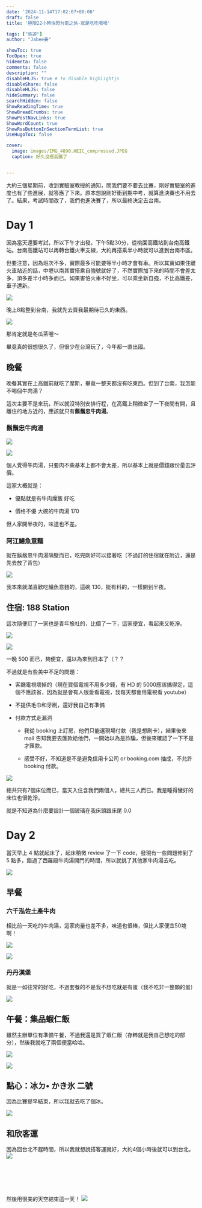 ```yaml
---
date: '2024-11-14T17:02:07+08:00'
draft: false
title: '極限22小時快閃台南之旅-就是吃吃喝喝'

tags: ["旅遊"]
author: "Jabee姜"

showToc: true
TocOpen: true
hidemeta: false
comments: false
description: ""
disableHLJS: true # to disable highlightjs
disableShare: false
disableHLJS: false
hideSummary: false
searchHidden: false
ShowReadingTime: true
ShowBreadCrumbs: true
ShowPostNavLinks: true
ShowWordCount: true
ShowRssButtonInSectionTermList: true
UseHugoToc: false

cover:
  image: images/IMG_4890.HEIC_compressed.JPEG
  caption: 好久沒搭高鐵了


---
```


大約三個星期前，收到實驗室教授的通知，問我們要不要去比賽，剛好實驗室的進度也有了些進展，就答應了下來。原本想說剛好衝到期中考，就算進決賽也不用去了。結果，考試時間改了，我們也進決賽了，所以最終決定去台南。

# Day 1

因為當天還要考試，所以下午才出發。下午5點30分，從桃園高鐵站到台南高鐵站。台南高鐵站可以再轉台鐵火車支線，大約再搭乘半小時就可以進到台南市區。

但要注意，因為班次不多，實際最多可能要等半小時才會有車。所以其實如果住離火車站近的話，中壢以南其實搭乘自強號就好了，不然實際加下來的時間不會差太多，頂多差半小時多而已。如果害怕火車不好坐，可以乘坐新自強，不比高鐵差，車子還新。

![](images/IMG_4891.HEIC_compressed.JPEG)

晚上8點整到台南，我就先去買我最期待已久的東西。

![](images/IMG_4900.HEIC_compressed.JPEG)

那肯定就是冬瓜茶喔～

畢竟真的很想很久了，但很少在台灣玩了，今年都一直出國。

## 晚餐

晚餐其實在上高鐵前就吃了摩斯，畢竟一整天都沒有吃東西。但到了台南，我怎能不喝個牛肉湯？

這次主要不是來玩，所以就沒特別安排行程，在高鐵上稍微查了一下夜間有開，且離住的地方近的，應該就只有**鬍鬚忠牛肉湯**。

### 鬍鬚忠牛肉湯

![](images/IMG_4896.HEIC_compressed.JPEG)

![](images/IMG_4897.HEIC_compressed.JPEG)

個人覺得牛肉湯，只要肉不柴基本上都不會太差，所以基本上就是價錢跟份量去評價。

這家大概就是：

- 優點就是有牛肉燥飯 好吃

- 價格不優 大碗的牛肉湯 170

但人家開半夜的，味道也不差。

### 阿江鱔魚意麵

就在鬍鬚忠牛肉湯隔壁而已，吃完剛好可以接著吃（不過訂的住宿就在附近，還是先去放了背包）

![](images/IMG_4904.HEIC_compressed.JPEG)

我本來就滿喜歡吃鱔魚意麵的，這碗 130，挺有料的，一樣開到半夜。

## 住宿: 188 Station

這次隨便訂了一家也是青年旅社的，比價了一下，這家便宜，看起來又乾淨。

![](images/IMG_4907.HEIC_compressed.JPEG)

![](images/IMG_4908.HEIC_compressed.JPEG)

一晚 500 而已，夠便宜，還以為來到日本了（？？

不過就是有些美中不足的問題：

- 客廳電視壞掉的（現在買個電視不用多少錢，有 HD 的 5000應該搞得定，這個不應該省，因為就是會有人很愛看電視，我每天都會用電視看 youtube）

- 不提供毛巾和牙刷，還好我自己有準備

- 付款方式走漏洞
  
  - 我從 booking 上訂房，他們只能選現場付款（我是想刷卡），結果後來 mail 告知我要去匯款給他們，一開始以為是詐騙，但後來確認了一下不是才匯款。
  
  - 感受不好，不知道是不是避免信用卡公司 or booking.com 抽成，不允許 booking 付款。

![](images/IMG_4906.HEIC_compressed.JPEG)

總共只有7個床位而已，當天入住含我們兩個人，總共三人而已。我是睡得蠻好的床位也很乾淨。

就是不知道為什麼要設計一個玻璃在我床頭跟床尾 0.0

# Day 2

當天早上 4 點就起床了，起床稍微 review 了一下 code，發現有一些問題修到了 5 點多，錯過了西羅殿牛肉湯開門的時間，所以就挑了其他家牛肉湯去吃。

![](images/IMG_4910.HEIC_compressed.JPEG)

## 早餐

### 六千泓佐土產牛肉

相比前一天吃的牛肉湯，這家肉量也差不多，味道也很棒，但比人家便宜50塊啊！

![](images/IMG_4914.HEIC_compressed.JPEG)

![](images/IMG_4915.HEIC_compressed.JPEG)

### 丹丹漢堡

就是一如往常的好吃，不過套餐的不是我不想吃就是有蛋（我不吃非一整顆的蛋）

![](images/IMG_4926.HEIC_compressed.JPEG)

## 午餐：集品蝦仁飯

雖然主辦單位有準備午餐，不過我還是買了蝦仁飯（存粹就是我自己想吃的部分），然後我就吃了兩個便當哈哈。

![](images/IMG_4932.HEIC_compressed.JPEG)

![](images/IMG_4934.HEIC_compressed.JPEG)

## 點心：冰ㄉ• かき氷 二號

因為比賽提早結束，所以我就去吃了個冰。

![](images/IMG_4956.HEIC_compressed.JPEG)

## 和欣客運

因為回台北不趕時間，所以我就想說搭客運就好，大約4個小時後就可以到台北。
![](images/IMG_4964.HEIC_compressed.JPEG)

<br/>
<br/>
<br/>
<br/>

然後用很美的天空結束這一天！
![](images/IMG_4960.HEIC_compressed.JPEG)
